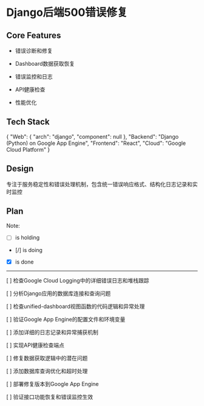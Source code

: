 # Django后端500错误修复

## Core Features

- 错误诊断和修复

- Dashboard数据获取恢复

- 错误监控和日志

- API健康检查

- 性能优化

## Tech Stack

{
  "Web": {
    "arch": "django",
    "component": null
  },
  "Backend": "Django (Python) on Google App Engine",
  "Frontend": "React",
  "Cloud": "Google Cloud Platform"
}

## Design

专注于服务稳定性和错误处理机制，包含统一错误响应格式、结构化日志记录和实时监控

## Plan

Note: 

- [ ] is holding
- [/] is doing
- [X] is done

---

[ ] 检查Google Cloud Logging中的详细错误日志和堆栈跟踪

[ ] 分析Django应用的数据库连接和查询问题

[ ] 检查unified-dashboard视图函数的代码逻辑和异常处理

[ ] 验证Google App Engine的配置文件和环境变量

[ ] 添加详细的日志记录和异常捕获机制

[ ] 实现API健康检查端点

[ ] 修复数据获取逻辑中的潜在问题

[ ] 添加数据库查询优化和超时处理

[ ] 部署修复版本到Google App Engine

[ ] 验证接口功能恢复和错误监控生效
